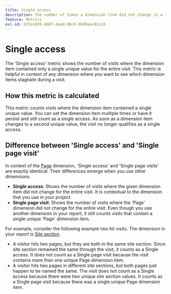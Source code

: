 ```yaml
---
title: Single access
description: The number of times a dimension item did not change in a visit.
feature: Metrics
exl-id: 973ce835-9d6f-4ead-90c9-0b80aac82cc0
---
```

# Single access

The 'Single access' metric shows the number of visits where the dimension item contained only a single unique value for the entire visit. This metric is helpful in context of any dimension where you want to see which dimension items stagnate during a visit.

## How this metric is calculated

This metric counts visits where the dimension item contained a single unique value. You can set the dimension item multiple times or have it persist and still count as a single access. As soon as a dimension item changes to a second unique value, the visit no longer qualifies as a single access.

## Difference between 'Single access' and 'Single page visit'

In context of the [Page](../dimensions/page.md) dimension, 'Single access' and 'Single page visits' are exactly identical. Their differences emerge when you use other dimensions.

* **Single access**: Shows the number of visits where the given dimension item did not change for the entire visit. It is contextual to the dimension that you use in your project.
* **Single page visit**: Shows the number of visits where the 'Page' dimension did not change for the entire visit. Even though you use another dimension in your report, it still counts visits that contain a single unique 'Page' dimension item.

For example, consider the following example two hit visits. The dimension in your report is [Site section](../dimensions/site-section.md).

* A visitor hits two pages, but they are both in the same site section. Since site section remained the same through the visit, it counts as a Single access. It does not count as a Single page visit because the visit contains more than one unique Page dimension item.
* A visitor hits two pages in different site sections, but both pages just happen to be named the same. The visit does not count as a Single access because there were two unique site section values. It counts as a Single page visit because there was a single unique Page dimension item.
